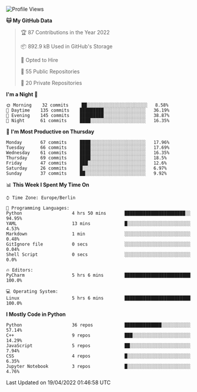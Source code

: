 <!--START_SECTION:waka-->
![Profile Views](http://img.shields.io/badge/Profile%20Views-1-blue)

**🐱 My GitHub Data** 

> 🏆 87 Contributions in the Year 2022
 > 
> 📦 892.9 kB Used in GitHub's Storage 
 > 
> 💼 Opted to Hire
 > 
> 📜 55 Public Repositories 
 > 
> 🔑 20 Private Repositories  
 > 
**I'm a Night 🦉** 

```text
🌞 Morning    32 commits     ██░░░░░░░░░░░░░░░░░░░░░░░   8.58% 
🌆 Daytime    135 commits    █████████░░░░░░░░░░░░░░░░   36.19% 
🌃 Evening    145 commits    █████████░░░░░░░░░░░░░░░░   38.87% 
🌙 Night      61 commits     ████░░░░░░░░░░░░░░░░░░░░░   16.35%

```
📅 **I'm Most Productive on Thursday** 

```text
Monday       67 commits     ████░░░░░░░░░░░░░░░░░░░░░   17.96% 
Tuesday      66 commits     ████░░░░░░░░░░░░░░░░░░░░░   17.69% 
Wednesday    61 commits     ████░░░░░░░░░░░░░░░░░░░░░   16.35% 
Thursday     69 commits     ████░░░░░░░░░░░░░░░░░░░░░   18.5% 
Friday       47 commits     ███░░░░░░░░░░░░░░░░░░░░░░   12.6% 
Saturday     26 commits     █░░░░░░░░░░░░░░░░░░░░░░░░   6.97% 
Sunday       37 commits     ██░░░░░░░░░░░░░░░░░░░░░░░   9.92%

```


📊 **This Week I Spent My Time On** 

```text
⌚︎ Time Zone: Europe/Berlin

💬 Programming Languages: 
Python                   4 hrs 50 mins       ███████████████████████░░   94.95% 
YAML                     13 mins             █░░░░░░░░░░░░░░░░░░░░░░░░   4.53% 
Markdown                 1 min               ░░░░░░░░░░░░░░░░░░░░░░░░░   0.48% 
GitIgnore file           0 secs              ░░░░░░░░░░░░░░░░░░░░░░░░░   0.04% 
Shell Script             0 secs              ░░░░░░░░░░░░░░░░░░░░░░░░░   0.0%

🔥 Editors: 
PyCharm                  5 hrs 6 mins        █████████████████████████   100.0%

💻 Operating System: 
Linux                    5 hrs 6 mins        █████████████████████████   100.0%

```

**I Mostly Code in Python** 

```text
Python                   36 repos            ██████████████░░░░░░░░░░░   57.14% 
C++                      9 repos             ███░░░░░░░░░░░░░░░░░░░░░░   14.29% 
JavaScript               5 repos             ██░░░░░░░░░░░░░░░░░░░░░░░   7.94% 
CSS                      4 repos             █░░░░░░░░░░░░░░░░░░░░░░░░   6.35% 
Jupyter Notebook         3 repos             █░░░░░░░░░░░░░░░░░░░░░░░░   4.76%

```



 Last Updated on 19/04/2022 01:46:58 UTC
<!--END_SECTION:waka-->　　
